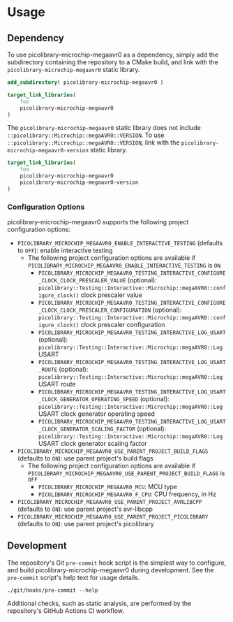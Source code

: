 # Usage

## Dependency
To use picolibrary-microchip-megaavr0 as a dependency, simply add the subdirectory
containing the repository to a CMake build, and link with the
`picolibrary-microchip-megaavr0` static library.
```cmake
add_subdirectory( picolibrary-microchip-megaavr0 )
```
```cmake
target_link_libraries(
    foo
    picolibrary-microchip-megaavr0
)
```

The `picolibrary-microchip-megaavr0` static library does not include
`::picolibrary::Microchip::megaAVR0::VERSION`.
To use `::picolibrary::Microchip::megaAVR0::VERSION`, link with the
`picolibrary-microchip-megaavr0-version` static library.
```cmake
target_link_libraries(
    foo
    picolibrary-microchip-megaavr0
    picolibrary-microchip-megaavr0-version
)
```

### Configuration Options
picolibrary-microchip-megaavr0 supports the following project configuration options:
- `PICOLIBRARY_MICROCHIP_MEGAAVR0_ENABLE_INTERACTIVE_TESTING` (defaults to `OFF`): enable
  interactive testing
    - The following project configuration options are available if
      `PICOLIBRARY_MICROCHIP_MEGAAVR0_ENABLE_INTERACTIVE_TESTING` is `ON`
        - `PICOLIBRARY_MICROCHIP_MEGAAVR0_TESTING_INTERACTIVE_CONFIGURE_CLOCK_CLOCK_PRESCALER_VALUE`
          (optional):
          `picolibrary::Testing::Interactive::Microchip::megaAVR0::configure_clock()`
          clock prescaler value
        - `PICOLIBRARY_MICROCHIP_MEGAAVR0_TESTING_INTERACTIVE_CONFIGURE_CLOCK_CLOCK_PRESCALER_CONFIGURATION`
          (optional):
          `picolibrary::Testing::Interactive::Microchip::megaAVR0::configure_clock()`
          clock prescaler configuration
        - `PICOLIBRARY_MICROCHIP_MEGAAVR0_TESTING_INTERACTIVE_LOG_USART` (optional):
          `picolibrary::Testing::Interactive::Microchip::megaAVR0::Log` USART
        - `PICOLIBRARY_MICROCHIP_MEGAAVR0_TESTING_INTERACTIVE_LOG_USART_ROUTE` (optional):
          `picolibrary::Testing::Interactive::Microchip::megaAVR0::Log` USART route
        - `PICOLIBRARY_MICROCHIP_MEGAAVR0_TESTING_INTERACTIVE_LOG_USART_CLOCK_GENERATOR_OPERATING_SPEED`
          (optional): `picolibrary::Testing::Interactive::Microchip::megaAVR0::Log` USART
          clock generator operating speed
        - `PICOLIBRARY_MICROCHIP_MEGAAVR0_TESTING_INTERACTIVE_LOG_USART_CLOCK_GENERATOR_SCALING_FACTOR`
          (optional): `picolibrary::Testing::Interactive::Microchip::megaAVR0::Log` USART
          clock generator scaling factor
- `PICOLIBRARY_MICROCHIP_MEGAAVR0_USE_PARENT_PROJECT_BUILD_FLAGS` (defaults to `ON`): use
  parent project's build flags
    - The following project configuration options are available if
      `PICOLIBRARY_MICROCHIP_MEGAAVR0_USE_PARENT_PROJECT_BUILD_FLAGS` is `OFF`
        - `PICOLIBRARY_MICROCHIP_MEGAAVR0_MCU`: MCU type
        - `PICOLIBRARY_MICROCHIP_MEGAAVR0_F_CPU`: CPU frequency, in Hz
- `PICOLIBRARY_MICROCHIP_MEGAAVR0_USE_PARENT_PROJECT_AVRLIBCPP` (defaults to `ON`): use
  parent project's avr-libcpp
- `PICOLIBRARY_MICROCHIP_MEGAAVR0_USE_PARENT_PROJECT_PICOLIBRARY` (defaults to `ON`): use
  parent project's picolibrary

## Development
The repository's Git `pre-commit` hook script is the simplest way to configure, and build
picolibrary-microchip-megaavr0 during development.
See the `pre-commit` script's help text for usage details.
```shell
./git/hooks/pre-commit --help
```

Additional checks, such as static analysis, are performed by the repository's GitHub
Actions CI workflow.
